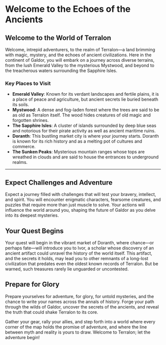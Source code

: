 # Welcome to the Echoes of the Ancients

## Welcome to the World of Terralon

Welcome, intrepid adventurers, to the realm of Terralon—a land brimming with magic, mystery, and the echoes of ancient civilizations. Here in the continent of Galdor, you will embark on a journey across diverse terrains, from the lush Emerald Valley to the mysterious Mystwood, and beyond to the treacherous waters surrounding the Sapphire Isles.

### Key Places to Visit

- **Emerald Valley**: Known for its verdant landscapes and fertile plains, it is a place of peace and agriculture, but ancient secrets lie buried beneath its soils.
- **Mystwood**: A dense and fog-laden forest where the trees are said to be as old as Terralon itself. The wood hides creatures of old magic and forgotten shrines.
- **The Sapphire Isles**: A cluster of islands surrounded by deep blue seas and notorious for their pirate activity as well as ancient maritime ruins.
- **Doranth**: This bustling market city is where your journey starts. Doranth is known for its rich history and as a melting pot of cultures and commerce.
- **The Sunken Peaks**: Mysterious mountain ranges whose tops are wreathed in clouds and are said to house the entrances to underground realms.

---

## Expect Challenges and Adventure

Expect a journey filled with challenges that will test your bravery, intellect, and spirit. You will encounter enigmatic characters, fearsome creatures, and puzzles that require more than just muscle to solve. Your actions will influence the world around you, shaping the future of Galdor as you delve into its deepest mysteries.

## Your Quest Begins

Your quest will begin in the vibrant market of Doranth, where chance—or perhaps fate—will introduce you to Ivor, a scholar whose discovery of an ancient artifact could unravel the history of the world itself. This artifact, and the secrets it holds, may lead you to other remnants of a long-lost civilization that predates even the oldest known records of Terralon. But be warned, such treasures rarely lie unguarded or uncontested.

## Prepare for Glory

Prepare yourselves for adventure, for glory, for untold mysteries, and the chance to write your names across the annals of history. Forge your path through the wilds of Galdor, uncover the secrets of the ancients, and reveal the truth that could shake Terralon to its core.

Gather your gear, rally your allies, and step forth into a world where every corner of the map holds the promise of adventure, and where the line between myth and reality is yours to draw. Welcome to Terralon; let the adventure begin!